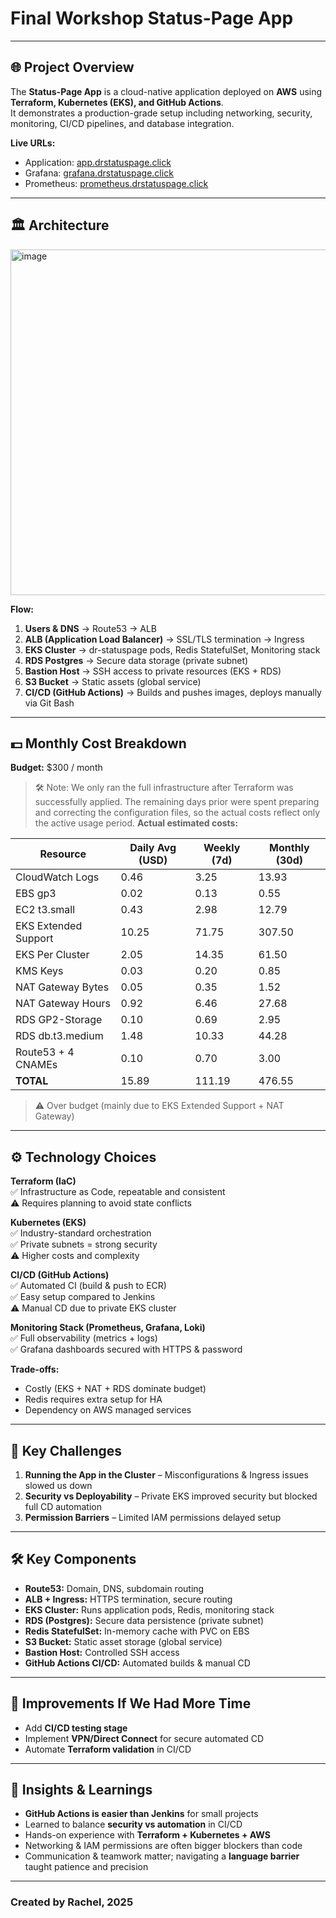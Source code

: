 # Final Workshop Status-Page App

---

## 🌐 Project Overview
The **Status-Page App** is a cloud-native application deployed on **AWS** using **Terraform, Kubernetes (EKS), and GitHub Actions**.  
It demonstrates a production-grade setup including networking, security, monitoring, CI/CD pipelines, and database integration.

**Live URLs:**
- Application: [app.drstatuspage.click](https://app.drstatuspage.click/)
- Grafana: [grafana.drstatuspage.click](https://grafana.drstatuspage.click/)
- Prometheus: [prometheus.drstatuspage.click](https://prometheus.drstatuspage.click/)

---

## 🏛 Architecture
<img width="751" height="553" alt="image" src="https://github.com/user-attachments/assets/f605de87-0c51-4fd6-aa35-52becbeceec5" />



**Flow:**
1. **Users & DNS** → Route53 → ALB  
2. **ALB (Application Load Balancer)** → SSL/TLS termination → Ingress  
3. **EKS Cluster** → dr-statuspage pods, Redis StatefulSet, Monitoring stack  
4. **RDS Postgres** → Secure data storage (private subnet)  
5. **Bastion Host** → SSH access to private resources (EKS + RDS)  
6. **S3 Bucket** → Static assets (global service)  
7. **CI/CD (GitHub Actions)** → Builds and pushes images, deploys manually via Git Bash
 

---

## 💵 Monthly Cost Breakdown
**Budget:** $300 / month  
> 🛠 Note: We only ran the full infrastructure after Terraform was successfully applied. 
> The remaining days prior were spent preparing and correcting the configuration files, 
> so the actual costs reflect only the active usage period.
**Actual estimated costs:**

| Resource             | Daily Avg (USD) | Weekly (7d) | Monthly (30d) |
|----------------------|----------------|------------|---------------|
| CloudWatch Logs      | 0.46           | 3.25       | 13.93         |
| EBS gp3              | 0.02           | 0.13       | 0.55          |
| EC2 t3.small         | 0.43           | 2.98       | 12.79         |
| EKS Extended Support | 10.25          | 71.75      | 307.50        |
| EKS Per Cluster      | 2.05           | 14.35      | 61.50         |
| KMS Keys             | 0.03           | 0.20       | 0.85          |
| NAT Gateway Bytes    | 0.05           | 0.35       | 1.52          |
| NAT Gateway Hours    | 0.92           | 6.46       | 27.68         |
| RDS GP2-Storage      | 0.10           | 0.69       | 2.95          |
| RDS db.t3.medium     | 1.48           | 10.33      | 44.28         |
| Route53 + 4 CNAMEs   | 0.10           | 0.70       | 3.00          |
| **TOTAL**            | 15.89          | 111.19     | 476.55        |

> ⚠️ Over budget (mainly due to EKS Extended Support + NAT Gateway)
> 

---

## ⚙ Technology Choices

**Terraform (IaC)**  
✅ Infrastructure as Code, repeatable and consistent  
⚠️ Requires planning to avoid state conflicts  

**Kubernetes (EKS)**  
✅ Industry-standard orchestration  
✅ Private subnets = strong security  
⚠️ Higher costs and complexity  

**CI/CD (GitHub Actions)**  
✅ Automated CI (build & push to ECR)  
✅ Easy setup compared to Jenkins  
⚠️ Manual CD due to private EKS cluster  

**Monitoring Stack (Prometheus, Grafana, Loki)**  
✅ Full observability (metrics + logs)  
✅ Grafana dashboards secured with HTTPS & password  

**Trade-offs:**  
- Costly (EKS + NAT + RDS dominate budget)  
- Redis requires extra setup for HA  
- Dependency on AWS managed services  

---

## 🔑 Key Challenges

1. **Running the App in the Cluster** – Misconfigurations & Ingress issues slowed us down  
2. **Security vs Deployability** – Private EKS improved security but blocked full CD automation  
3. **Permission Barriers** – Limited IAM permissions delayed setup  

---

## 🛠 Key Components

- **Route53:** Domain, DNS, subdomain routing  
- **ALB + Ingress:** HTTPS termination, secure routing  
- **EKS Cluster:** Runs application pods, Redis, monitoring stack  
- **RDS (Postgres):** Secure data persistence (private subnet)  
- **Redis StatefulSet:** In-memory cache with PVC on EBS  
- **S3 Bucket:** Static asset storage (global service)  
- **Bastion Host:** Controlled SSH access  
- **GitHub Actions CI/CD:** Automated builds & manual CD  

---

## 🚀 Improvements If We Had More Time
- Add **CI/CD testing stage**  
- Implement **VPN/Direct Connect** for secure automated CD  
- Automate **Terraform validation** in CI/CD  

---

## 📌 Insights & Learnings
- **GitHub Actions is easier than Jenkins** for small projects  
- Learned to balance **security vs automation** in CI/CD  
- Hands-on experience with **Terraform + Kubernetes + AWS**  
- Networking & IAM permissions are often bigger blockers than code  
- Communication & teamwork matter; navigating a **language barrier** taught patience and precision  

---

### Created by Rachel, 2025
